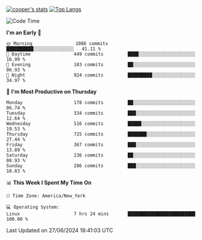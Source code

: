 [![cooper's stats](https://github-readme-stats-l2ak-km2n59e3j-coopjzs-projects.vercel.app/api?username=coopjz&count_private=true)](https://github.com/coopjz/github-readme-stats)
[![Top Langs](https://github-readme-stats-l2ak-km2n59e3j-coopjzs-projects.vercel.app/api/top-langs/?username=coopjz&count_private=true&langs_count=8&layout=compact&&hide=C)](https://github.com/coopjz/github-readme-stats)
<!--START_SECTION:waka-->
![Code Time](http://img.shields.io/badge/Code%20Time-44%20hrs%2034%20mins-blue)

**I'm an Early 🐤** 

```text
🌞 Morning                1086 commits        ██████████░░░░░░░░░░░░░░░   41.11 % 
🌆 Daytime                449 commits         ████░░░░░░░░░░░░░░░░░░░░░   16.99 % 
🌃 Evening                183 commits         ██░░░░░░░░░░░░░░░░░░░░░░░   06.93 % 
🌙 Night                  924 commits         █████████░░░░░░░░░░░░░░░░   34.97 % 
```
📅 **I'm Most Productive on Thursday** 

```text
Monday                   178 commits         ██░░░░░░░░░░░░░░░░░░░░░░░   06.74 % 
Tuesday                  334 commits         ███░░░░░░░░░░░░░░░░░░░░░░   12.64 % 
Wednesday                516 commits         █████░░░░░░░░░░░░░░░░░░░░   19.53 % 
Thursday                 725 commits         ███████░░░░░░░░░░░░░░░░░░   27.44 % 
Friday                   367 commits         ███░░░░░░░░░░░░░░░░░░░░░░   13.89 % 
Saturday                 236 commits         ██░░░░░░░░░░░░░░░░░░░░░░░   08.93 % 
Sunday                   286 commits         ███░░░░░░░░░░░░░░░░░░░░░░   10.83 % 
```


📊 **This Week I Spent My Time On** 

```text
🕑︎ Time Zone: America/New_York

💻 Operating System: 
Linux                    7 hrs 24 mins       █████████████████████████   100.00 % 
```


 Last Updated on 27/06/2024 18:41:03 UTC
<!--END_SECTION:waka-->
